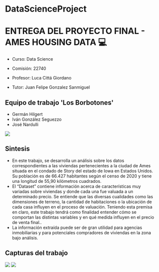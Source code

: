# DataScienceProject

# ENTREGA DEL PROYECTO FINAL - AMES HOUSING DATA 💻

- Curso: Data Science

- Comisión: 22740

- Profesor: Luca Cittá Giordano

- Tutor: Juan Felipe Gonzalez Sanmiguel

## Equipo de trabajo 'Los Borbotones'

- Germán Hilgert
- Iván González Seguezzo
- José Nardulli

![](https://github.com/germanhilgert/01_TP_AmesHousingData/tree/master/Entrega%20proyecto%20final/Assets/index.jpg)

## Sintesis ##
- En este trabajo, se desarrolla un análisis sobre los datos correspondientes a las viviendas pertenecientes a la ciudad de
Ames situada en el condado de Story del estado de Iowa en Estados Unidos. Su población es de 66.427 habitantes según
el censo de 2020 y tiene una longitud de 55,90 kilómetros cuadrados.
- El “Dataset” contiene información acerca de características muy variadas sobre viviendas y donde cada una fue valuada a
un determinado precio. Se entiende que las diversas cualidades como las dimensiones de terreno, la cantidad de
habitaciones o la ubicación de cada casa influyen en el proceso de valuación. Teniendo esta premisa en claro, este
trabajo tendrá como finalidad entender cómo se comportan las distintas variables y en qué medida influyen en el precio
de venta final..
- La información extraída puede ser de gran utilidad para agencias inmobiliarias y para potenciales compradores de
viviendas en la zona bajo análisis.

## Capturas del trabajo ##

![](https://github.com/germanhilgert/01_TP_AmesHousingData/tree/master/Entrega%20proyecto%20final/Assets/take1.jpg)
![](https://github.com/germanhilgert/01_TP_AmesHousingData/tree/master/Entrega%20proyecto%20final/Assets/take2.jpg)